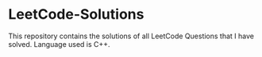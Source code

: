 # LeetCode-Solutions
This repository contains the solutions of all LeetCode Questions that I have solved. Language used is C++. 
 
  
 
